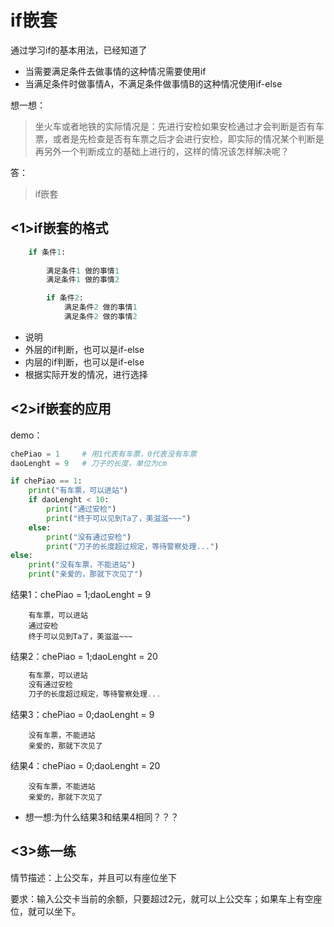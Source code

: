 # if嵌套
通过学习if的基本用法，已经知道了
* 当需要满足条件去做事情的这种情况需要使用if
* 当满足条件时做事情A，不满足条件做事情B的这种情况使用if-else

想一想：
> 坐火车或者地铁的实际情况是：先进行安检如果安检通过才会判断是否有车票，或者是先检查是否有车票之后才会进行安检，即实际的情况某个判断是再另外一个判断成立的基础上进行的，这样的情况该怎样解决呢？

答：
> if嵌套

## <1>if嵌套的格式
```python
	if 条件1:
		
		满足条件1 做的事情1
		满足条件1 做的事情2

		if 条件2:
			满足条件2 做的事情1
			满足条件2 做的事情2
```
* 说明
 * 外层的if判断，也可以是if-else
 * 内层的if判断，也可以是if-else
 * 根据实际开发的情况，进行选择

## <2>if嵌套的应用
demo：

```python
chePiao = 1 	# 用1代表有车票，0代表没有车票
daoLenght = 9 	# 刀子的长度，单位为cm

if chePiao == 1:
	print("有车票，可以进站")
	if daoLenght < 10:
		print("通过安检")
		print("终于可以见到Ta了，美滋滋~~~")
	else:
		print("没有通过安检")
		print("刀子的长度超过规定，等待警察处理...")
else:
	print("没有车票，不能进站")
	print("亲爱的，那就下次见了")
```

结果1：chePiao = 1;daoLenght = 9

```
	有车票，可以进站
	通过安检
	终于可以见到Ta了，美滋滋~~~
```

结果2：chePiao = 1;daoLenght = 20

```c
	有车票，可以进站
	没有通过安检
	刀子的长度超过规定，等待警察处理...
```

结果3：chePiao = 0;daoLenght = 9

```
	没有车票，不能进站
	亲爱的，那就下次见了
```

结果4：chePiao = 0;daoLenght = 20

```
	没有车票，不能进站
	亲爱的，那就下次见了
```

- 想一想:为什么结果3和结果4相同？？？

## <3>练一练

情节描述：上公交车，并且可以有座位坐下

要求：输入公交卡当前的余额，只要超过2元，就可以上公交车；如果车上有空座位，就可以坐下。
